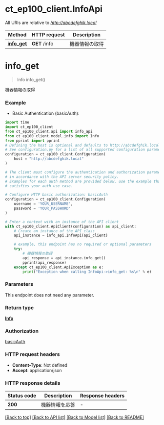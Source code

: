 # ct_ep100_client.InfoApi

All URIs are relative to *http://abcdefghik.local*

Method | HTTP request | Description
------------- | ------------- | -------------
[**info_get**](InfoApi.md#info_get) | **GET** /info | 機器情報の取得


# **info_get**
> Info info_get()

機器情報の取得

### Example

* Basic Authentication (basicAuth):
```python
import time
import ct_ep100_client
from ct_ep100_client.api import info_api
from ct_ep100_client.model.info import Info
from pprint import pprint
# Defining the host is optional and defaults to http://abcdefghik.local
# See configuration.py for a list of all supported configuration parameters.
configuration = ct_ep100_client.Configuration(
    host = "http://abcdefghik.local"
)

# The client must configure the authentication and authorization parameters
# in accordance with the API server security policy.
# Examples for each auth method are provided below, use the example that
# satisfies your auth use case.

# Configure HTTP basic authorization: basicAuth
configuration = ct_ep100_client.Configuration(
    username = 'YOUR_USERNAME',
    password = 'YOUR_PASSWORD'
)

# Enter a context with an instance of the API client
with ct_ep100_client.ApiClient(configuration) as api_client:
    # Create an instance of the API class
    api_instance = info_api.InfoApi(api_client)

    # example, this endpoint has no required or optional parameters
    try:
        # 機器情報の取得
        api_response = api_instance.info_get()
        pprint(api_response)
    except ct_ep100_client.ApiException as e:
        print("Exception when calling InfoApi->info_get: %s\n" % e)
```


### Parameters
This endpoint does not need any parameter.

### Return type

[**Info**](Info.md)

### Authorization

[basicAuth](../README.md#basicAuth)

### HTTP request headers

 - **Content-Type**: Not defined
 - **Accept**: application/json


### HTTP response details
| Status code | Description | Response headers |
|-------------|-------------|------------------|
**200** | 機器情報を応答 |  -  |

[[Back to top]](#) [[Back to API list]](../README.md#documentation-for-api-endpoints) [[Back to Model list]](../README.md#documentation-for-models) [[Back to README]](../README.md)

